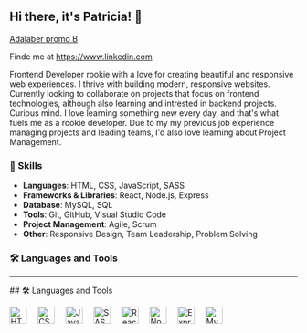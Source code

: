 ## Hi there, it's Patricia! 👋

[Adalaber promo B](https://adalab.es/)  

Finde me at https://www.linkedin.com

Frontend Developer rookie with a love for creating beautiful and responsive web experiences. I thrive with building modern, responsive websites. Currently looking to collaborate on projects that focus on frontend technologies, although also learning and intrested in backend projects. Curious mind. I love learning something new every day, and that's what fuels me as a rookie developer. Due to my my previous job experience managing projects and leading teams, I'd also love learning about Project Management. 

### 🚀 Skills

- **Languages**: HTML, CSS, JavaScript, SASS
- **Frameworks & Libraries**: React, Node.js, Express
- **Database**: MySQL, SQL
- **Tools**: Git, GitHub, Visual Studio Code
- **Project Management**: Agile, Scrum
- **Other**: Responsive Design, Team Leadership, Problem Solving

### 🛠 Languages and Tools
---------------------------------------------------------------------------------------------------------------------------

<p>
  ## 🛠 Languages and Tools

<p>
  <img src="https://img.icons8.com/color/48/000000/html-5.png" alt="HTML5" width="30" style="margin-right: 15px;"/> 
  <img src="https://img.icons8.com/color/48/000000/css3.png" alt="CSS3" width="30" style="margin-right: 15px;"/> 
  <img src="https://img.icons8.com/color/48/000000/javascript.png" alt="JavaScript" width="30" style="margin-right: 15px;"/> 
  <img src="https://img.icons8.com/color/48/000000/sass.png" alt="SASS" width="30" style="margin-right: 15px;"/> 
  <img src="https://img.icons8.com/color/48/000000/react-native.png" alt="React" width="30" style="margin-right: 15px;"/> 
  <img src="https://img.icons8.com/color/48/000000/nodejs.png" alt="Node.js" width="30" style="margin-right: 15px;"/> 
  <img src="https://tse1.mm.bing.net/th?id=OIP.igsTOJNvPT5roAeEEwUn7QAAAA&pid=Api&P=0&h=180" alt="Express" width="30" style="margin-right: 15px;"/> 
  <img src="https://img.icons8.com/color/48/000000/mysql-logo.png" alt="MySQL" width="30" style="margin-right: 15px;"/> 
</p>

</p>

